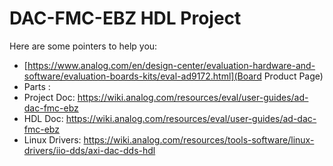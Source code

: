# DAC-FMC-EBZ HDL Project

Here are some pointers to help you:
  * [https://www.analog.com/en/design-center/evaluation-hardware-and-software/evaluation-boards-kits/eval-ad9172.html](Board Product Page)
  * Parts : []()
  * Project Doc: https://wiki.analog.com/resources/eval/user-guides/ad-dac-fmc-ebz
  * HDL Doc: https://wiki.analog.com/resources/eval/user-guides/ad-dac-fmc-ebz
  * Linux Drivers: https://wiki.analog.com/resources/tools-software/linux-drivers/iio-dds/axi-dac-dds-hdl
